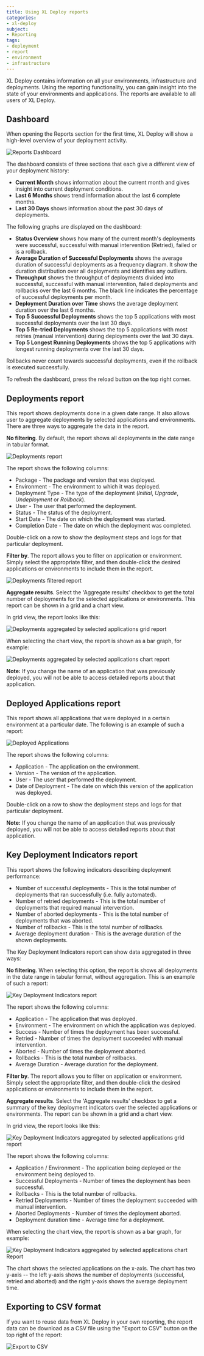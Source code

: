 ```yaml
---
title: Using XL Deploy reports
categories:
- xl-deploy
subject:
- Reporting
tags:
- deployment
- report
- environment
- infrastructure
---
```


XL Deploy contains information on all your environments, infrastructure and deployments. Using the reporting functionality, you can gain insight into the state of your environments and applications. The reports are available to all users of XL Deploy.

## Dashboard

When opening the Reports section for the first time, XL Deploy will show a high-level overview of your deployment activity.

![Reports Dashboard](images/reports-dashboard.png)

The dashboard consists of three sections that each give a different view of your deployment history:

* **Current Month** shows information about the current month and gives insight into current deployment conditions.
* **Last 6 Months** shows trend information about the last 6 complete months.
* **Last 30 Days** shows information about the past 30 days of deployments.

The following graphs are displayed on the dashboard:

* **Status Overview** shows how many of the current month's deployments were successful, successful with manual intervention (Retried), failed or is a rollback.
* **Average Duration of Successful Deployments** shows the average duration of successful deployments as a frequency diagram. It show the duration distribution over all deployments and identifies any outliers.
* **Throughput** shows the throughput of deployments divided into successful, successful with manual intervention, failed deployments and rollbacks over the last 6 months. The black line indicates the percentage of successful deployments per month.
* **Deployment Duration over Time** shows the average deployment duration over the last 6 months.
* **Top 5 Successful Deployments** shows the top 5 applications with most successful deployments over the last 30 days.
* **Top 5 Re-tried Deployments** shows the top 5 applications with most retries (manual intervention) during deployments over the last 30 days.
* **Top 5 Longest Running Deployments** shows the top 5 applications with longest running deployments over the last 30 days.

Rollbacks never count towards successful deployments, even if the rollback is executed successfully.

To refresh the dashboard, press the reload button on the top right corner.

## Deployments report

This report shows deployments done in a given date range. It also allows user to aggregate deployments by selected applications and environments. There are three ways to aggregate the data in the report.

**No filtering**. By default, the report shows all deployments in the date range in tabular format.

![Deployments report](images/reports-deployments.png)

The report shows the following columns:

* Package - The package and version that was deployed.
* Environment - The environment to which it was deployed.
* Deployment Type - The type of the deployment (*Initial*, *Upgrade*, *Undeployment* or *Rollback*).
* User - The user that performed the deployment.
* Status - The status of the deployment. 
* Start Date - The date on which the deployment was started.
* Completion Date - The date on which the deployment was completed.

Double-click on a row to show the deployment steps and logs for that particular deployment.

**Filter by**. The report allows you to filter on application or environment. Simply select the appropriate filter, and then double-click the desired applications or environments to include them in the report.

![Deployments filtered report](images/reports-deployments-filtered.png)

**Aggregate results**. Select the 'Aggregate results' checkbox to get the total number of deployments for the selected applications or environments. This report can be shown in a grid and a chart view. 

In grid view, the report looks like this:

![Deployments aggregated by selected applications grid report](images/report-deployments-aggregated-by-applications-grid.png "Deployments aggregated by selected applications grid report")

When selecting the chart view, the report is shown as a bar graph, for example:

![Deployments aggregated by selected applications chart report](images/report-deployments-aggregated-by-applications-chart.png "Deployments aggregated by selected applications chart report")

**Note:** If you change the name of an application that was previously deployed, you will not be able to access detailed reports about that application.

## Deployed Applications report

This report shows all applications that were deployed in a certain environment at a particular date. The following is an example of such a report:

![Deployed Applications](images/reports-deployed-applications.png "Deployed Applications per Environment Report")

The report shows the following columns:

* Application - The application on the environment.
* Version - The version of the application. 
* User - The user that performed the deployment.
* Date of Deployment - The date on which this version of the application was deployed.

Double-click on a row to show the deployment steps and logs for that particular deployment.

**Note:** If you change the name of an application that was previously deployed, you will not be able to access detailed reports about that application.

## Key Deployment Indicators report

This report shows the following indicators describing deployment performance:

* Number of successful deployments - This is the total number of deployments that ran successfully (i.e. fully automated).
* Number of retried deployments - This is the total number of deployments that required manual intervention.
* Number of aborted deployments - This is the total number of deployments that was aborted.
* Number of rollbacks - This is the total number of rollbacks.
* Average deployment duration - This is the average duration of the shown deployments.

The Key Deployment Indicators report can show data aggregated in three ways:

**No filtering**. When selecting this option, the report is shows all deployments in the date range in tabular format, without aggregation. This is an example of such a report:

![Key Deployment Indicators report](images/reports-key-deployment-indicators-grid.png "Key Deployment Indicators In A Date Range Report")

The report shows the following columns:

* Application - The application that was deployed.
* Environment - The environment on which the application was deployed. 
* Success - Number of times the deployment has been successful.
* Retried - Number of times the deployment succeeded with manual intervention.
* Aborted - Number of times the deployment aborted.
* Rollbacks - This is the total number of rollbacks.
* Average Duration - Average duration for the deployment.

**Filter by**. The report allows you to filter on application or environment. Simply select the appropriate filter, and then double-click the desired applications or environments to include them in the report.

**Aggregate results**. Select the 'Aggregate results' checkbox to get a summary of the key deployment indicators over the selected applications or environments. The report can be shown in a grid and a chart view. 

In grid view, the report looks like this:

![Key Deployment Indicators aggregated by selected applications grid report](images/reports-key-deployment-indicators-aggregated-by-environment-grid.png "Key Deployment Indicators aggregated by selected application grid report")

The report shows the following columns:

* Application / Environment - The application being deployed or the environment being deployed to.
* Successful Deployments - Number of times the deployment has been successful.
* Rollbacks - This is the total number of rollbacks.
* Retried Deployments - Number of times the deployment succeeded with manual intervention.
* Aborted Deployments - Number of times the deployment aborted.
* Deployment duration time - Average time for a deployment.

When selecting the chart view, the report is shown as a bar graph, for example:

![Key Deployment Indicators aggregated by selected applications chart Report](images/report-key-deployment-indicators-aggregated-by-environments-chart.png "Key Deployment Indicators aggregated by selected applications chart Report")

The chart shows the selected applications on the x-axis. The chart has two y-axis -- the left y-axis shows the number of deployments (successful, retried and aborted) and the right y-axis shows the average deployment time.

## Exporting to CSV format

If you want to reuse data from XL Deploy in your own reporting, the report data can be download as a CSV file using the "Export to CSV" button on the top right of the report:

![Export to CSV](images/reports-export-to-csv.png "Export to CSV")

